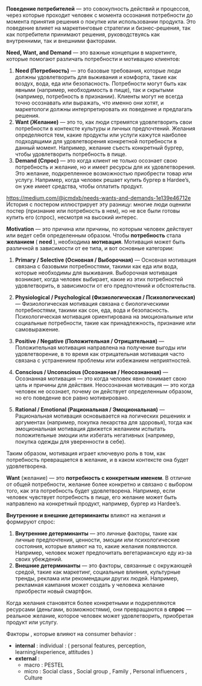 **Поведениe потребителей** — это совокупность действий и процессов, через которые проходит человек с момента осознания потребности до момента принятия решения о покупке или использовании продукта. Это поведение влияет на маркетинговые стратегии и бизнес-решения, так как потребители принимают решения, руководствуясь как внутренними, так и внешними факторами.

**Need, Want, and Demand** — это важные концепции в маркетинге, которые помогают различать потребности и мотивацию клиентов:

1. **Need (Потребность)** — это базовые требования, которые люди должны удовлетворить для выживания и комфорта, такие как воздух, вода, еда или безопасность. Потребности могут быть как явными (например, необходимость в пище), так и скрытыми (например, потребность в признании). Клиенты могут не всегда точно осознавать или выражать, что именно они хотят, и маркетологи должны интерпретировать их поведение и предлагать решения.
2. **Want (Желание)** — это то, как люди стремятся удовлетворить свои потребности в контексте культуры и личных предпочтений. Желания определяются тем, какие продукты или услуги кажутся наиболее подходящими для удовлетворения конкретной потребности в данный момент. Например, желание съесть конкретный бургер, чтобы удовлетворить потребность в пище.
3. **Demand (Спрос)** — это когда клиент не только осознает свою потребность и желание, но и имеет ресурсы для их удовлетворения. Это желание, подкрепленное возможностью приобрести товар или услугу. Например, когда человек решает купить бургер в Hardee’s, он уже имеет средства, чтобы оплатить продукт.

https://medium.com/@jcmdxb/needs-wants-and-demands-1e139e46712e 
История с постером иллюстрирует эту разницу: многие люди оценили постер (признание или потребность в нем), но не все были готовы купить его (спрос), несмотря на высокий интерес.

**Motivation** — это причина или причины, по которым человек действует или ведет себя определенным образом. Чтобы **потребность** стала **желанием** ( **need** ), необходима **мотивация**. Мотивация может быть различной в зависимости от ее типа, и вот основные категории:

1. **Primary / Selective (Основная / Выборочная)** — Основная мотивация связана с базовыми потребностями, такими как еда или вода, которые необходимы для выживания. Выборочная мотивация возникает, когда человек выбирает, какие из этих потребностей удовлетворить, в зависимости от его предпочтений и обстоятельств.

2. **Physiological / Psychological (Физиологическая / Психологическая)** — Физиологическая мотивация связана с биологическими потребностями, такими как сон, еда, вода и безопасность. Психологическая мотивация ориентирована на эмоциональные или социальные потребности, такие как принадлежность, признание или самовыражение.

3. **Positive / Negative (Положительная / Отрицательная)** — Положительная мотивация направлена на получение выгоды или удовлетворение, в то время как отрицательная мотивация часто связана с устранением проблемы или избежанием неприятностей.

4. **Conscious / Unconscious (Осознанная / Неосознанная)** — Осознанная мотивация — это когда человек явно понимает свою цель и причины для действия. Неосознанная мотивация — это когда человек не осознает, почему он действует определенным образом, но его поведение все равно мотивировано.

5. **Rational / Emotional (Рациональная / Эмоциональная)** — Рациональная мотивация основывается на логических решениях и аргументах (например, покупка лекарства для здоровья), тогда как эмоциональная мотивация движется желанием испытать положительные эмоции или избегать негативных (например, покупка одежды для уверенности в себе).

Таким образом, мотивация играет ключевую роль в том, как потребность превращается в желание, и в каком контексте она будет удовлетворена.


**Want** (желание) — это **потребность с конкретным именем**. В отличие от общей потребности, желание более конкретно и связано с выбором того, как эта потребность будет удовлетворена. Например, если человек чувствует потребность в пище, его желание может быть направлено на конкретный продукт, например, бургер из Hardee’s.

**Внутренние и внешние детерминанты** влияют на желания и формируют спрос:

1. **Внутренние детерминанты** — это личные факторы, такие как личные предпочтения, ценности, эмоции или психологические состояния, которые влияют на то, какие желания появляются. Например, человек может предпочитать вегетарианскую еду из-за своих убеждений.
2. **Внешние детерминанты** — это факторы, связанные с окружающей средой, такие как маркетинг, социальные влияния, культурные тренды, реклама или рекомендации других людей. Например, рекламная кампания может создать у человека желание приобрести новый смартфон.

Когда желания становятся более конкретными и подкрепляются ресурсами (деньгами, возможностями), они превращаются в **спрос** — реальное желание, которое человек может удовлетворить, приобретая продукт или услугу.


Факторы , которые влияют на consumer behavior : 
- **internal** :  individual :  ( personal features, perception, learning/experience, attitudes )
- **external** : 
	- macro : PESTEL
	- micro  : Social class , Social group , Family , Personal influencers , Culture

